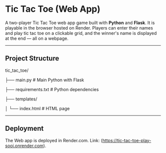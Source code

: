 
  

# Tic Tac Toe (Web App)

  

A two-player Tic Tac Toe web app game built with **Python** and **Flask**. It is playable in the browser hosted on Render. Players can enter their names and play tic tac toe on a clickable grid, and the winner's name is displayed at the end — all on a webpage.

  

---

  

## Project Structure

  

tic_tac_toe/

├── main.py # Main Python with Flask

├── requirements.txt # Python dependencies

├── templates/

│ └── index.html # HTML page

  

---

  

## Deployment

  

The Web app is deployed in Render.com. Link: (https://tic-tac-toe-play-sooi.onrender.com).
